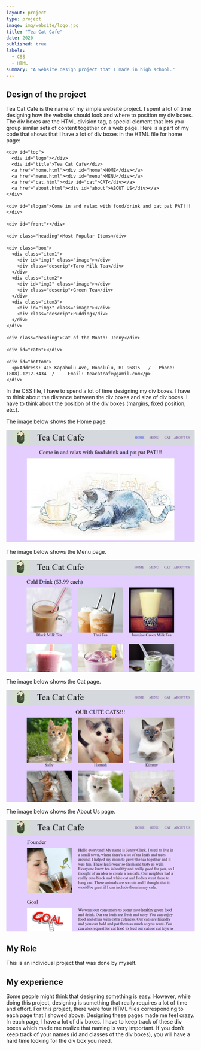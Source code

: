```yaml
---
layout: project
type: project
image: img/website/logo.jpg
title: "Tea Cat Cafe"
date: 2020
published: true
labels:
  - CSS
  - HTML
summary: "A website design project that I made in high school."
---
```

## Design of the project

Tea Cat Cafe is the name of my simple website project. I spent a lot of time designing how the website should look and where to position my div boxes. The div boxes are the HTML division tag, a special element that lets you group similar sets of content together on a web page. Here is a part of my code that shows that I have a lot of div boxes in the HTML file for home page:

```
<div id="top">
  <div id="logo"></div>
  <div id="title">Tea Cat Cafe</div>
  <a href="home.html"><div id="home">HOME</div></a>
  <a href="menu.html"><div id="menu">MENU</div></a>
  <a href="cat.html"><div id="cat">CAT</div></a>
  <a href="about.html"><div id="about">ABOUT US</div></a>
</div>
    
<div id="slogan">Come in and relax with food/drink and pat pat PAT!!!</div>
    
<div id="front"></div>
   
<div class="heading">Most Popular Items</div>
    
<div class="box">
  <div class="item1">
    <div id="img1" class="image"></div>
    <div class="descrip">Taro Milk Tea</div>
  </div>
  <div class="item2">
    <div id="img2" class="image"></div>
    <div class="descrip">Green Tea</div>
  </div>
  <div class="item3">
    <div id="img3" class="image"></div>
    <div class="descrip">Pudding</div>
  </div>
</div>
    
<div class="heading">Cat of the Month: Jenny</div>
   
<div id="cat6"></div>
    
<div id="bottom">
  <p>Address: 415 Kapahulu Ave, Honolulu, HI 96815   /   Phone: (808)-1212-3434  /     Email: teacatcafe@gamil.com</p>
</div>
```

In the CSS file, I have to spend a lot of time designing my div boxes. I have to think about the distance between the div boxes and size of div boxes. I have to think about the position of the div boxes (margins, fixed position, etc.).

The image below shows the Home page.

<img class="img-fluid" src="../img/website/home.png">

The image below shows the Menu page.

<img class="img-fluid" src="../img/website/menu.png">

The image below shows the Cat page.

<img class="img-fluid" src="../img/website/cat.png">

The image below shows the About Us page.

<img class="img-fluid" src="../img/website/about.png">

## My Role

This is an individual project that was done by myself.

## My experience

Some people might think that designing something is easy. However, while doing this project, designing is something that really requires a lot of time and effort. For this project, there were four HTML files corresponding to each page that I showed above. Designing these pages made me feel crazy. In each page, I have a lot of div boxes. I have to keep track of these div boxes which made me realize that naming is very important. If you don’t keep track of your names (id and classes of the div boxes), you will have a hard time looking for the div box you need.
